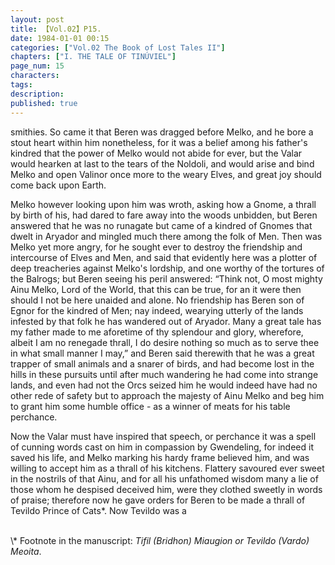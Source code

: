 ```yaml
---
layout: post
title: 【Vol.02】P15.
date: 1984-01-01 00:15
categories: ["Vol.02 The Book of Lost Tales II"]
chapters: ["I. THE TALE OF TINÚVIEL"]
page_num: 15
characters: 
tags: 
description: 
published: true
---
```


<p style="text-indent: 0;">
smithies. So came it that Beren was dragged before Melko, and he bore a stout heart within him nonetheless, for it was a belief among his father's kindred that the power of Melko would not abide for ever, but the Valar would hearken at last to the tears of the Noldoli, and would arise and bind Melko and open Valinor once more to the weary Elves, and great joy should come back upon Earth.
</p>

Melko however looking upon him was wroth, asking how a Gnome, a thrall by birth of his, had dared to fare away into the woods unbidden, but Beren answered that he was no runagate but came of a kindred of Gnomes that dwelt in Aryador and mingled much there among the folk of Men. Then was Melko yet more angry, for he sought ever to destroy the friendship and intercourse of Elves and Men, and said that evidently here was a plotter of deep treacheries against Melko's lordship, and one worthy of the tortures of the Balrogs; but Beren seeing his peril answered: “Think not, O most mighty Ainu Melko, Lord of the World, that this can be true, for an it were then should I not be here unaided and alone. No friendship has Beren son of Egnor for the kindred of Men; nay indeed, wearying utterly of the lands infested by that folk he has wandered out of Aryador. Many a great tale has my father made to me aforetime of thy splendour and glory, wherefore, albeit I am no renegade thrall, I do desire nothing so much as to serve thee in what small manner I may,” and Beren said therewith that he was a great trapper of small animals and a snarer of birds, and had become lost in the hills in these pursuits until after much wandering he had come into strange lands, and even had not the Orcs seized him he would indeed have had no other rede of safety but to approach the majesty of Ainu Melko and beg him to grant him some humble office - as a winner of meats for his table perchance.

Now the Valar must have inspired that speech, or perchance it was a spell of cunning words cast on him in compassion by Gwendeling, for indeed it saved his life, and Melko marking his hardy frame believed him, and was willing to accept him as a thrall of his kitchens. Flattery savoured ever sweet in the nostrils of that Ainu, and for all his unfathomed wisdom many a lie of those whom he despised deceived him, were they clothed sweetly in words of praise; therefore now he gave orders for Beren to be made a thrall of Tevildo Prince of Cats\*. Now Tevildo was a

<BR>
\* Footnote in the manuscript: <I>Tifil (Bridhon) Miaugion or Tevildo (Vardo) Meoita</I>.